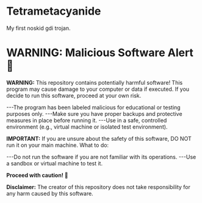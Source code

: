 # Tetrametacyanide
My first noskid gdi trojan.

# WARNING: Malicious Software Alert 🚨

**WARNING:** This repository contains potentially harmful software!
This program may cause damage to your computer or data if executed.
If you decide to run this software, proceed at your own risk.

---The program has been labeled malicious for educational or testing purposes only.
---Make sure you have proper backups and protective measures in place before running it.
---Use in a safe, controlled environment (e.g., virtual machine or isolated test environment).

**IMPORTANT:** If you are unsure about the safety of this software, DO NOT run it on your main machine.
What to do:

---Do not run the software if you are not familiar with its operations.
---Use a sandbox or virtual machine to test it.

**Proceed with caution! 🛑**

**Disclaimer:** The creator of this repository does not take responsibility for any harm caused by this software.
